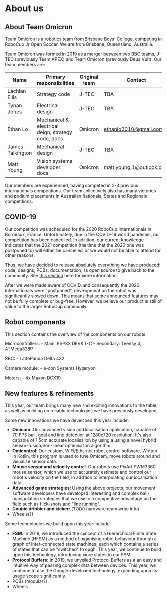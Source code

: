 # About us
## About Team Omicron
Team Omicron is a robotics team from Brisbane Boys' College, competing in RoboCup Jr Open Soccer. We are from Brisbane,
Queensland, Australia.

Team Omicron was formed in 2019 as a merger between two BBC teams, J-TEC (previously Team APEX) and Team Omicron (previously
Deus Vult). Our team members are:

| Name               | Primary responsibilities                                        | Original team | Contact |
|--------------------|-----------------------------------------------------------------|---------------|---------|
| Lachlan Ellis      | Strategy code                                                   | J-TEC         | TBA     |
| Tynan Jones        | Electrical design                                               | J-TEC         | TBA     | 
| Ethan Lo           | Mechanical & electrical deign, strategy code, docs              | Omicron       | ethanlo2010@gmail.com    |
| James Talkington   | Mechanical design                                               | J-TEC         | TBA     |
| Matt Young         | Vision systems developer, docs                                  | Omicron       | matt.young.1@outlook.com |

Our members are experienced, having competed in 2-3 previous internationals competitions. Our team collectively
also has many victories and podium placements in Australian Nationals, States and Regionals competitions.

## COVID-19
Our competition was scheduled for the 2020 RoboCup Internationals in Bordeaux, France. Unfortunately, due to the 
COVID-19 world pandemic, our competition has been cancelled. In addition, our current knowledge indicates that the 
2021 competition (the time that the 2020 one was postponed to) will either be cancelled, or we would not be able to
attend for other reasons.

Thus, we have decided to release absolutely everything we have produced: code, designs, PCBs, documentation, as open
source to give back to the community. See [this section](open_source_release.md) here for more information.

After we were made aware of COVID, and consequently the 2020 Internationals were "postponed", development on
the robot was significantly slowed down. This means that some announced features may not be fully complete
or bug-free. However, we believe our product is still of value to the larger RoboCup community.

## Robot components
This section contains the overview of the components on our robots.

Microcontrollers:
    - Main: ESP32 DEVKIT-C
    - Secondary: Teensy 4, ATMega328P

SBC:
    - LattePanda Delta 432

Camera module:
    - e-con Systems Hyperyon

Motors:
    - 4x Maxon DCX19
    

## New features & refinements
This year, our team brings many new and exciting innovations to the table, as well as building on reliable technologies
we have previously developed.

Some new innovations we have developed this year include:

- **Omicam**: Our advanced vision and localisation application, capable of 70 FPS ball, goal and line detection at 
1280x720 resolution. It's also capable of 1.5cm accurate localisation by using a using a novel hybrid sensor-fusion/non-linear optimisation algorithm.
- **Omicontrol**: Our custom, WiFi/Ethernet robot control software. Written in Kotlin, this program is used to
tune Omicam, move robots around and visualise sensor data.
- **Mouse sensor and velocity control**: Our robots use PixArt PWM3360 mouse sensor, which we use to accurately
estimate and control our robot's velocity on the field, in addition to interpolating our localisation data.
- **Advanced game strategies**: Using the above projects, our movement software developers have developed interesting
and complex ball-manipulation strategies that we use to a competitive advantage on the field such as flick-shots and
"line running".
- **Double dribbler and kicker:** (TODO hardware team write info)
- Wheels(?)

Some technologies we build upon this year include:

- **FSM**: In 2019, we introduced the concept of a Hierarchical Finite State Machine (HFSM) as a method of organising
robot behaviour through a graph of inter-connected state machines, each which contains a series of states that can be
"switched" through. This year, we continue to build upon this technology, introducing more states to our FSM.
- **Protocol Buffers:** In 2019, we unveiled Protocol Buffers as a an easy and intuitive way of passing complex data
between devices. This year, we continue to use the Google-developed technology, expanding upon its usage scope significantly.
- PCBs (modular?)
- Wheels